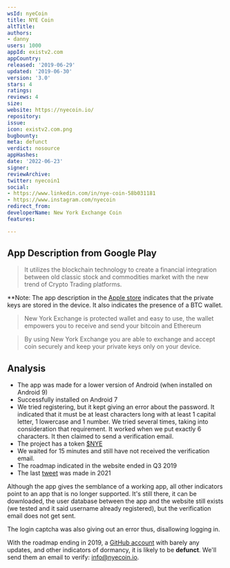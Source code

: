 ```yaml
---
wsId: nyeCoin
title: NYE Coin
altTitle: 
authors:
- danny
users: 1000
appId: existv2.com
appCountry: 
released: '2019-06-29'
updated: '2019-06-30'
version: '3.0'
stars: 4
ratings: 
reviews: 4
size: 
website: https://nyecoin.io/
repository: 
issue: 
icon: existv2.com.png
bugbounty: 
meta: defunct
verdict: nosource
appHashes: 
date: '2022-06-23'
signer: 
reviewArchive: 
twitter: nyecoin1
social:
- https://www.linkedin.com/in/nye-coin-58b031181
- https://www.instagram.com/nyecoin
redirect_from: 
developerName: New York Exchange Coin
features: 

---
```


## App Description from Google Play 

> It utilizes the blockchain technology to create a financial integration between old classic stock and commodities market with the new trend of Crypto Trading platforms.

**Note: The app description in the [Apple store](https://apps.apple.com/us/app/nye-coin/id1471316161) indicates that the private keys are stored in the device. It also indicates the presence of a BTC wallet.

> New York Exchange is protected wallet and easy to use, the wallet empowers you to receive and send your bitcoin and Ethereum

> By using New York Exchange you are able to exchange and accept coin securely and keep your private keys only on your device.

## Analysis 

- The app was made for a lower version of Android (when installed on Android 9) 
- Successfully installed on Android 7
- We tried registering, but it kept giving an error about the password. It indicated that it must be at least characters long with at least 1 capital letter, 1 lowercase and 1 number. We tried several times, taking into consideration that requirement. It worked when we put exactly 6 characters. It then claimed to send a verification email. 
- The project has a token [$NYE](https://etherscan.io/token/0x6f5e77cea0abdda40013a8ef53639c96972fb745#tokenInfo) 
- We waited for 15 minutes and still have not received the verification email.
- The roadmap indicated in the website ended in Q3 2019 
- The last [tweet](https://twitter.com/nyecoin1/status/1381932153752203266) was made in 2021 

Although the app gives the semblance of a working app, all other indicators point to an app that is no longer supported. It's still there, it can be downloaded, the user database between the app and the website still exists (we tested and it said username already registered), but the verification email does not get sent. 

The login captcha was also giving out an error thus, disallowing logging in.

With the roadmap ending in 2019, a [GitHub account](https://github.com/nyecoin) with barely any updates, and other indicators of dormancy, it is likely to be **defunct**. We'll send them an email to verify: info@nyecoin.io.    
